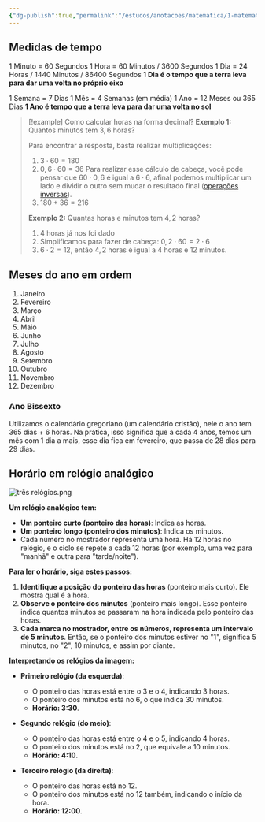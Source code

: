 ```yaml
---
{"dg-publish":true,"permalink":"/estudos/anotacoes/matematica/1-matematica-fundamental/5-grandezas-e-medidas/5-1-medidas-de-tempo/","updated":"2025-03-08T18:09:44.462-03:00"}
---
```


## Medidas de tempo

1 Minuto = 60 Segundos
1 Hora = 60 Minutos / 3600 Segundos
1 Dia = 24 Horas / 1440 Minutos / 86400 Segundos
**1 Dia é o tempo que a terra leva para dar uma volta no próprio eixo**

1 Semana = 7 Dias
1 Mês = 4 Semanas (em média)
1 Ano = 12 Meses ou 365 Dias
**1 Ano é tempo que a terra leva para dar uma volta no sol**

> [!example] Como calcular horas na forma decimal?
> **Exemplo 1:** Quantos minutos tem $3,6$ horas?
> 
> Para encontrar a resposta, basta realizar multiplicações:
> 1. $3 \cdot 60 = 180$
> 2. $0,6 \cdot 60 = 36$
>    Para realizar esse cálculo de cabeça, você pode pensar que $60 \cdot 0,6$ é igual a $6 \cdot 6$, afinal podemos multiplicar um lado e dividir o outro sem mudar o resultado final ([operações inversas](3.%205.%20Operações%20inversas%20em%20equações.md)).
> 3. $180 + 36 = 216$
> 
> **Exemplo 2:** Quantas horas e minutos tem $4,2$ horas?
> 1. $4$ horas já nos foi dado
> 2. Simplificamos para fazer de cabeça: $0,2 \cdot 60 = 2 \cdot 6$
> 3. $6 \cdot 2 = 12$, então $4,2$ horas é igual a 4 horas e 12 minutos.

## Meses do ano em ordem

01. Janeiro
02. Fevereiro
03. Março
04. Abril
05. Maio
06. Junho
07. Julho
08. Agosto
09. Setembro
10. Outubro
11. Novembro
12. Dezembro

### Ano Bissexto

Utilizamos o calendário gregoriano (um calendário cristão), nele o ano tem 365 dias + 6 horas. Na prática, isso significa que a cada 4 anos, temos um mês com 1 dia a mais, esse dia fica em fevereiro, que passa de 28 dias para 29 dias.

## Horário em relógio analógico

![três relógios.png](/img/user/assets/Notas/Matem%C3%A1tica%20e%20Natureza/1.%20Matem%C3%A1tica%20-%20Fundamental/5.%20Grandezas%20e%20medidas/5.%203.%20Medidas%20de%20tempo/tr%C3%AAs%20rel%C3%B3gios.png)

**Um relógio analógico tem:**

- **Um ponteiro curto (ponteiro das horas)**: Indica as horas.
- **Um ponteiro longo (ponteiro dos minutos)**: Indica os minutos.
- Cada número no mostrador representa uma hora. Há 12 horas no relógio, e o ciclo se repete a cada 12 horas (por exemplo, uma vez para "manhã" e outra para "tarde/noite").

**Para ler o horário, siga estes passos:**

1. **Identifique a posição do ponteiro das horas** (ponteiro mais curto). Ele mostra qual é a hora.
2. **Observe o ponteiro dos minutos** (ponteiro mais longo). Esse ponteiro indica quantos minutos se passaram na hora indicada pelo ponteiro das horas.
3. **Cada marca no mostrador, entre os números, representa um intervalo de 5 minutos**. Então, se o ponteiro dos minutos estiver no "1", significa 5 minutos, no "2", 10 minutos, e assim por diante.

**Interpretando os relógios da imagem:**

- **Primeiro relógio (da esquerda)**:
	- O ponteiro das horas está entre o 3 e o 4, indicando 3 horas.
	- O ponteiro dos minutos está no 6, o que indica 30 minutos.
	- **Horário: 3:30**.

- **Segundo relógio (do meio)**:
	- O ponteiro das horas está entre o 4 e o 5, indicando 4 horas.
	- O ponteiro dos minutos está no 2, que equivale a 10 minutos.
	- **Horário: 4:10**.

- **Terceiro relógio (da direita)**:
	- O ponteiro das horas está no 12.
	- O ponteiro dos minutos está no 12 também, indicando o início da hora.
	- **Horário: 12:00**.
